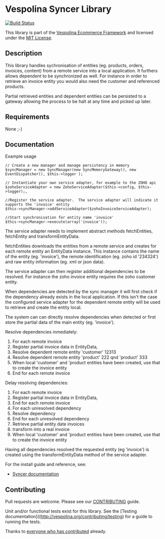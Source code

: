 Vespolina Syncer Library
======================

[![Build Status](https://secure.travis-ci.org/vespolina/syncer.png?branch=master)](http://travis-ci.org/vespolina/syncer)

This library is part of the [Vespolina Ecommerce Framework](http://vespolina.org/)
and licensed under the [MIT License](LICENSE).

## Description

This library handles sychronisation of entities (eg. products, orders, invoices, content) from a remote service into a local application.
It furthers allows dependent to be synchronized as well.   For instance in order to retrieve an invoice entity you would also need the customer and referenced products.

Partial retrieved entities and dependent entities can be persisted to a gateway allowing the process to be halt at any time and picked up later.



## Requirements

None ;-)

## Documentation

Example usage

```
// Create a new manager and manage persistency in memory
$syncManager = new SyncManager(new SyncMemoryGateway(), new EventDispatcher(), $this->logger );

// Instantiate your own service adapter, for example to the ZOHO api
$zohoServiceAdapter = new ZohoServiceAdapter($this->config, $this->logger);,

//Register the service adapter.  The service adapter will indicate it supports the 'invoice' entity
$this->syncManager->addServiceAdapter($zohoInvoiceServiceAdapter);

//Start synchronisation for entity name 'invoice'
$this->syncManager->execute(array('invoice'));
```

The service adapter needs to implement abstract methods fetchEntities, fetchEntity and transformEntityData.

fetchEntities downloads the entities from a remote service and creates for each remote entity an EntityData instance.
This instance contains the name of the entity (eg. 'invoice'), the remote identification (eg. zoho id '234324') and raw entity information (eg. xml or json data).

The service adapter can then register additional dependencies to be resolved.  For instance the zoho invoice entity requires the zoho customer entity.

When dependencies are detected by the sync manager it will first check if the dependency already exists in the local application.
If this isn't the case the configured service adapter for the dependent remote entity will be used to retrieve and create the entity local.

The system can can directly resolve dependencies when detected or first store the partial data of the main entity (eg. 'invoice').

Resolve dependencies inmediately:

1) For each remote invoice
2) Register partial invoice data in EntityData,
3) Resolve dependent remote entity 'customer' 12313
3) Resolve dependent remote entity 'product' 222 qnd 'product' 333
4) When local 'customer' and 'product entities have been created, use that to create the invoice entity
5) End for each remote invoice

Delay resolving dependencies:

1) For each remote invoice
2) Register partial invoice data in EntityData,
3) End for each remote invoice
4) For each unresolved dependency
5) Resolve dependency
6) End for each unresolved dependency
7) Retrieve partial entity date invoices
8) transform into a real invoice
9) When local 'customer' and 'product entities have been created, use that to create the invoice entity

Having all dependencies resolved the requested entity (eg 'invoice') is created using the transformEntityData method of the service adapter.






For the install guide and reference, see:

* [Syncer documentation](http://docs.vespolina.org/components/syncer.html)

## Contributing

Pull requests are welcome. Please see our
[CONTRIBUTING](http://vespolina.org/contributing/guide)
guide.

Unit and/or functional tests exist for this library. See the
[Testing documentation]((http://vespolina.org/contributing/testing)
for a guide to running the tests.

Thanks to
[everyone who has contributed](https://github.com/vespolina/syncer/contributors) already.